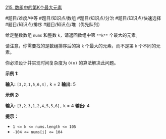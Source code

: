 [215. 数组中的第K个最大元素](https://leetcode.cn/problems/kth-largest-element-in-an-array/)

#题目/难度/中等 #题目/知识点/数组 #题目/知识点/分治 #题目/知识点/快速选择 #题目/知识点/排序 #题目/知识点/堆（优先队列） 

给定整数数组 `nums` 和整数 `k`，请返回数组中第 `**k**` 个最大的元素。

请注意，你需要找的是数组排序后的第 `k` 个最大的元素，而不是第 `k` 个不同的元素。

你必须设计并实现时间复杂度为 `O(n)` 的算法解决此问题。

**示例 1:**

**输入:** `[3,2,1,5,6,4],` k = 2
**输出:** 5

**示例 2:**

**输入:** `[3,2,3,1,2,4,5,5,6],` k = 4
**输出:** 4

**提示：**

- `1 <= k <= nums.length <= 105`
- `-104 <= nums[i] <= 104`